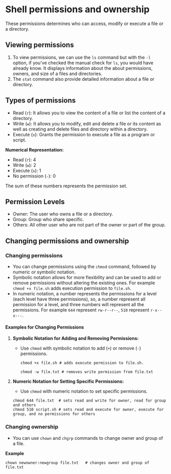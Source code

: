 # Shell permissions and ownership

These permissions determines who can access, modify or execute a file or a directory.

## Viewing permissions

1. To view permissions, we can use the `ls` command but with the `-l` option, if you've checked the manual check for `ls`, you would have already know. It displays information about the about permissions, owners, and size of a files and directories.
2. The `stat` command also provide detailed information about a file or directory.

## Types of permissions

- Read (`r`): It allows you to view the content of a file or list the content of a directory.
- Write (`w`): It allows you to modify, edit and delete a file or its content as well as creating and delete files and directory within a directory.
- Execute (`x`): Grants the permission to execute a file as a program or script.

**Numerical Representation:**
- Read (`r`): 4
- Write (`w`): 2
- Execute (`x`): 1
- No permission (`-`): 0

The sum of these numbers represents the permission set.


## Permission Levels

- Owner: The user who owns a file or a directory.
- Group: Group who share specific.
- Others: All other user who are not part of the owner or part of the group.

## Changing permissions and ownership

### Changing permissions

- You can change permissions using the `chmod` command, followed by numeric or symbolic notation.
- Symbolic notation allows for more flexibility and can be used to add or remove permissions without altering the existing ones. For example `chmod +x file.sh` adds execution permission to `file.sh`.
- In numeric notation, a number represents the permissions for a level (each level have three permissions), so, a number represent all permission for a level, and three numbers will represent all the permissions. For example `644` represent `rw-r--r--`, `510` represent `r-x--x---`.

#### Examples for Changing Permissions

1. **Symbolic Notation for Adding and Removing Permissions:**
    - Use `chmod` with symbolic notation to add (`+`) or remove (`-`) permissions.
        ```
        chmod +x file.sh # adds execute permission to file.sh.

        chmod -w file.txt # removes write permission from file.txt
        ``` 

2. **Numeric Notation for Setting Specific Permissions:**

    - Use `chmod` with numeric notation to set specific permissions.
    ```
    chmod 644 file.txt  # sets read and write for owner, read for group and others
    chmod 510 script.sh # sets read and execute for owner, execute for group, and no permissions for others
    ```


### Changing ownership
- You can use `chown` and `chgrp` commands to change owner and group of a file.

**Example**
```
chown newowner:newgroup file.txt   # changes owner and group of file.txt
```
